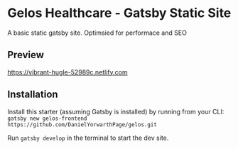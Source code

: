 # Gelos Healthcare - Gatsby Static Site

A basic static gatsby site. Optimsied for performace and SEO

## Preview
https://vibrant-hugle-52989c.netlify.com

## Installation

Install this starter (assuming Gatsby is installed) by running from your CLI:
<br/>
`gatsby new gelos-frontend https://github.com/DanielYorwarthPage/gelos.git`

Run `gatsby develop` in the terminal to start the dev site.
